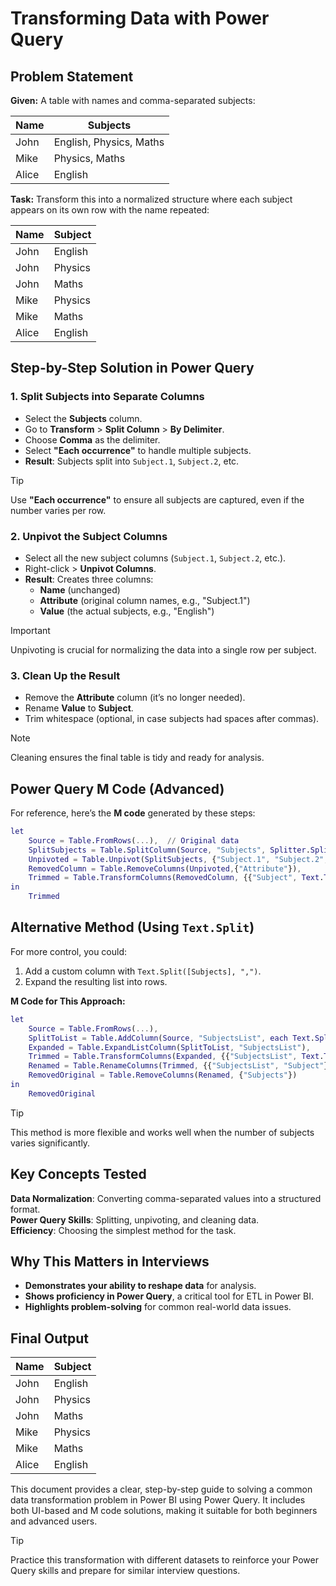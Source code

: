 # Transforming Data with Power Query  

## **Problem Statement**  

**Given:** A table with names and comma-separated subjects:  

| Name  | Subjects               |  
|-------|------------------------|  
| John  | English, Physics, Maths |  
| Mike  | Physics, Maths         |  
| Alice | English                |  

**Task:** Transform this into a normalized structure where each subject appears on its own row with the name repeated:  

| Name  | Subject  |  
|-------|----------|  
| John  | English  |  
| John  | Physics  |  
| John  | Maths    |  
| Mike  | Physics  |  
| Mike  | Maths    |  
| Alice | English  |  

## **Step-by-Step Solution in Power Query**  

### **1. Split Subjects into Separate Columns**  
- Select the **Subjects** column.  
- Go to **Transform** > **Split Column** > **By Delimiter**.  
- Choose **Comma** as the delimiter.  
- Select **"Each occurrence"** to handle multiple subjects.  
- **Result**: Subjects split into `Subject.1`, `Subject.2`, etc.  

> [!TIP]  
> Use **"Each occurrence"** to ensure all subjects are captured, even if the number varies per row.  

### **2. Unpivot the Subject Columns**  
- Select all the new subject columns (`Subject.1`, `Subject.2`, etc.).  
- Right-click > **Unpivot Columns**.  
- **Result**: Creates three columns:  
  - **Name** (unchanged)  
  - **Attribute** (original column names, e.g., "Subject.1")  
  - **Value** (the actual subjects, e.g., "English")  

> [!IMPORTANT]  
> Unpivoting is crucial for normalizing the data into a single row per subject.  

### **3. Clean Up the Result**  
- Remove the **Attribute** column (it’s no longer needed).  
- Rename **Value** to **Subject**.  
- Trim whitespace (optional, in case subjects had spaces after commas).  

> [!NOTE]  
> Cleaning ensures the final table is tidy and ready for analysis.  

## **Power Query M Code (Advanced)**  

For reference, here’s the **M code** generated by these steps:  

```m
let
    Source = Table.FromRows(...),  // Original data
    SplitSubjects = Table.SplitColumn(Source, "Subjects", Splitter.SplitTextByDelimiter(",", QuoteStyle.Csv), {"Subject.1", "Subject.2", "Subject.3"}),
    Unpivoted = Table.Unpivot(SplitSubjects, {"Subject.1", "Subject.2", "Subject.3"}, "Attribute", "Subject"),
    RemovedColumn = Table.RemoveColumns(Unpivoted,{"Attribute"}),
    Trimmed = Table.TransformColumns(RemovedColumn, {{"Subject", Text.Trim}})
in
    Trimmed
```  
## **Alternative Method (Using `Text.Split`)**  

For more control, you could:  
1. Add a custom column with `Text.Split([Subjects], ",")`.  
2. Expand the resulting list into rows.  

**M Code for This Approach:**  

```m
let
    Source = Table.FromRows(...),
    SplitToList = Table.AddColumn(Source, "SubjectsList", each Text.Split([Subjects], ",")),
    Expanded = Table.ExpandListColumn(SplitToList, "SubjectsList"),
    Trimmed = Table.TransformColumns(Expanded, {{"SubjectsList", Text.Trim}}),
    Renamed = Table.RenameColumns(Trimmed, {{"SubjectsList", "Subject"}}),
    RemovedOriginal = Table.RemoveColumns(Renamed, {"Subjects"})
in
    RemovedOriginal
```  

> [!TIP]  
> This method is more flexible and works well when the number of subjects varies significantly.  

## **Key Concepts Tested**  

**Data Normalization**: Converting comma-separated values into a structured format.  
**Power Query Skills**: Splitting, unpivoting, and cleaning data.  
**Efficiency**: Choosing the simplest method for the task.  

## **Why This Matters in Interviews**  

- **Demonstrates your ability to reshape data** for analysis.  
- **Shows proficiency in Power Query**, a critical tool for ETL in Power BI.  
- **Highlights problem-solving** for common real-world data issues.  

## **Final Output**  

| Name  | Subject  |  
|-------|----------|  
| John  | English  |  
| John  | Physics  |  
| John  | Maths    |  
| Mike  | Physics  |  
| Mike  | Maths    |  
| Alice | English  |  

This document provides a clear, step-by-step guide to solving a common data transformation problem in Power BI using Power Query. It includes both UI-based and M code solutions, making it suitable for both beginners and advanced users.  

> [!TIP]  
> Practice this transformation with different datasets to reinforce your Power Query skills and prepare for similar interview questions.  
